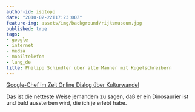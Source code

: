 ```yaml
---
author-id: isotopp
date: "2010-02-22T17:23:00Z"
feature-img: assets/img/background/rijksmuseum.jpg
published: true
tags:
- google
- internet
- media
- mobiltelefon
- lang_de
title: Philipp Schindler über alte Männer mit Kugelschreibern
---
```

[Google-Chef im Zeit Online Dialog über Kulturwandel](https://www.youtube.com/watch?v=KPnDiWV7zG8)

Das ist die netteste Weise jemandem zu sagen, daß er ein Dinosaurier ist und
bald aussterben wird, die ich je erlebt habe.
